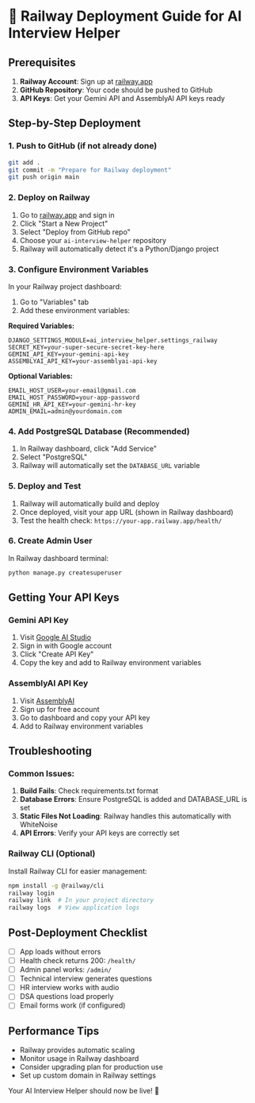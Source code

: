 # 🚂 Railway Deployment Guide for AI Interview Helper

## Prerequisites
1. **Railway Account**: Sign up at [railway.app](https://railway.app)
2. **GitHub Repository**: Your code should be pushed to GitHub
3. **API Keys**: Get your Gemini API and AssemblyAI API keys ready

## Step-by-Step Deployment

### 1. **Push to GitHub** (if not already done)
```bash
git add .
git commit -m "Prepare for Railway deployment"
git push origin main
```

### 2. **Deploy on Railway**
1. Go to [railway.app](https://railway.app) and sign in
2. Click "Start a New Project"
3. Select "Deploy from GitHub repo"
4. Choose your `ai-interview-helper` repository
5. Railway will automatically detect it's a Python/Django project

### 3. **Configure Environment Variables**
In your Railway project dashboard:
1. Go to "Variables" tab
2. Add these environment variables:

**Required Variables:**
```
DJANGO_SETTINGS_MODULE=ai_interview_helper.settings_railway
SECRET_KEY=your-super-secure-secret-key-here
GEMINI_API_KEY=your-gemini-api-key
ASSEMBLYAI_API_KEY=your-assemblyai-api-key
```

**Optional Variables:**
```
EMAIL_HOST_USER=your-email@gmail.com
EMAIL_HOST_PASSWORD=your-app-password
GEMINI_HR_API_KEY=your-gemini-hr-key
ADMIN_EMAIL=admin@yourdomain.com
```

### 4. **Add PostgreSQL Database** (Recommended)
1. In Railway dashboard, click "Add Service"
2. Select "PostgreSQL"
3. Railway will automatically set the `DATABASE_URL` variable

### 5. **Deploy and Test**
1. Railway will automatically build and deploy
2. Once deployed, visit your app URL (shown in Railway dashboard)
3. Test the health check: `https://your-app.railway.app/health/`

### 6. **Create Admin User**
In Railway dashboard terminal:
```bash
python manage.py createsuperuser
```

## Getting Your API Keys

### Gemini API Key
1. Visit [Google AI Studio](https://makersuite.google.com/app/apikey)
2. Sign in with Google account
3. Click "Create API Key"
4. Copy the key and add to Railway environment variables

### AssemblyAI API Key
1. Visit [AssemblyAI](https://www.assemblyai.com/)
2. Sign up for free account
3. Go to dashboard and copy your API key
4. Add to Railway environment variables

## Troubleshooting

### Common Issues:
1. **Build Fails**: Check requirements.txt format
2. **Database Errors**: Ensure PostgreSQL is added and DATABASE_URL is set
3. **Static Files Not Loading**: Railway handles this automatically with WhiteNoise
4. **API Errors**: Verify your API keys are correctly set

### Railway CLI (Optional)
Install Railway CLI for easier management:
```bash
npm install -g @railway/cli
railway login
railway link  # In your project directory
railway logs  # View application logs
```

## Post-Deployment Checklist
- [ ] App loads without errors
- [ ] Health check returns 200: `/health/`
- [ ] Admin panel works: `/admin/`
- [ ] Technical interview generates questions
- [ ] HR interview works with audio
- [ ] DSA questions load properly
- [ ] Email forms work (if configured)

## Performance Tips
- Railway provides automatic scaling
- Monitor usage in Railway dashboard
- Consider upgrading plan for production use
- Set up custom domain in Railway settings

Your AI Interview Helper should now be live! 🎉
